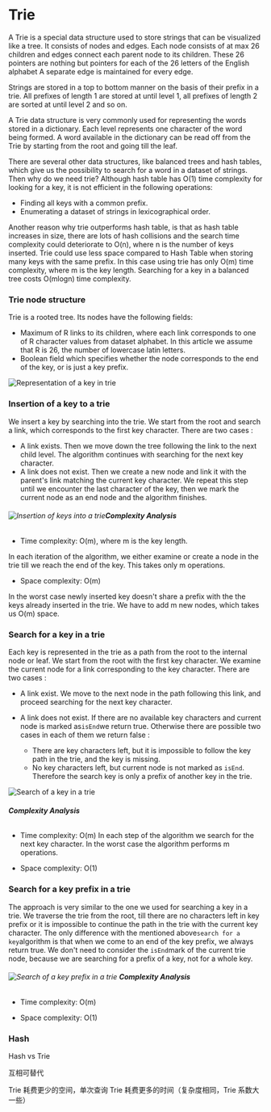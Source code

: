 # Trie

A Trie is a special data structure used to store strings that can be visualized like a tree. It consists of nodes and edges. Each node consists of at max 26 children and edges connect each parent node to its children. These 26 pointers are nothing but pointers for each of the 26 letters of the English alphabet A separate edge is maintained for every edge.

Strings are stored in a top to bottom manner on the basis of their prefix in a trie. All prefixes of length 1 are stored at until level 1, all prefixes of length 2 are sorted at until level 2 and so on.

A Trie data structure is very commonly used for representing the words stored in a dictionary. Each level represents one character of the word being formed. A word available in the dictionary can be read off from the Trie by starting from the root and going till the leaf.

There are several other data structures, like balanced trees and hash tables, which give us the possibility to search for a word in a dataset of strings. Then why do we need trie? Although hash table has O\(1\) time complexity for looking for a key, it is not efficient in the following operations:

* Finding all keys with a common prefix.
* Enumerating a dataset of strings in lexicographical order.

Another reason why trie outperforms hash table, is that as hash table increases in size, there are lots of hash collisions and the search time complexity could deteriorate to O\(n\), where n is the number of keys inserted. Trie could use less space compared to Hash Table when storing many keys with the same prefix. In this case using trie has only O\(m\) time complexity, where m is the key length. Searching for a key in a balanced tree costs O\(mlogn\) time complexity.

### Trie node structure

Trie is a rooted tree. Its nodes have the following fields:

* Maximum of R links to its children, where each link corresponds to one of R character values from dataset alphabet. In this article we assume that R is 26, the number of lowercase latin letters.
* Boolean field which specifies whether the node corresponds to the end of the key, or is just a key prefix.

![](https://leetcode.com/media/original_images/208_Node.png "Representation of a key in trie")

### Insertion of a key to a trie

We insert a key by searching into the trie. We start from the root and search a link, which corresponds to the first key character. There are two cases :

* A link exists. Then we move down the tree following the link to the next child level. The algorithm continues with searching for the next key character.
* A link does not exist. Then we create a new node and link it with the parent's link matching the current key character. We repeat this step until we encounter the last character of the key, then we mark the current node as an end node and the algorithm finishes.

###### ![](https://leetcode.com/media/original_images/208_TrieInsert.png "Insertion of keys into a trie")**Complexity Analysis**

* Time complexity: O\(m\), where m is the key length.

In each iteration of the algorithm, we either examine or create a node in the trie till we reach the end of the key. This takes only m operations.

* Space complexity: O\(m\)

In the worst case newly inserted key doesn't share a prefix with the the keys already inserted in the trie. We have to add m new nodes, which takes us O\(m\) space.

### Search for a key in a trie

Each key is represented in the trie as a path from the root to the internal node or leaf. We start from the root with the first key character. We examine the current node for a link corresponding to the key character. There are two cases :

* A link exist. We move to the next node in the path following this link, and proceed searching for the next key character.
* A link does not exist. If there are no available key characters and current node is marked as`isEnd`we return true. Otherwise there are possible two cases in each of them we return false :

  * There are key characters left, but it is impossible to follow the key path in the trie, and the key is missing.
  * No key characters left, but current node is not marked as `isEnd`. Therefore the search key is only a prefix of another key in the trie.

![](https://leetcode.com/media/original_images/208_TrieSearchKey.png "Search of a key in a trie")

###### **Complexity Analysis**

* Time complexity: O\(m\) In each step of the algorithm we search for the next key character. In the worst case the algorithm performs m operations.

* Space complexity: O\(1\)

### Search for a key prefix in a trie

The approach is very similar to the one we used for searching a key in a trie. We traverse the trie from the root, till there are no characters left in key prefix or it is impossible to continue the path in the trie with the current key character. The only difference with the mentioned above`search for a key`algorithm is that when we come to an end of the key prefix, we always return true. We don't need to consider the `isEnd`mark of the current trie node, because we are searching for a prefix of a key, not for a whole key.

###### ![](https://leetcode.com/media/original_images/208_TrieSearchPrefix.png "Search of a key prefix in a trie") **Complexity Analysis**

* Time complexity: O\(m\)

* Space complexity: O\(1\)

###  Hash

Hash vs Trie

互相可替代

Trie 耗费更少的空间，单次查询 Trie 耗费更多的时间（复杂度相同，Trie 系数大一些）



